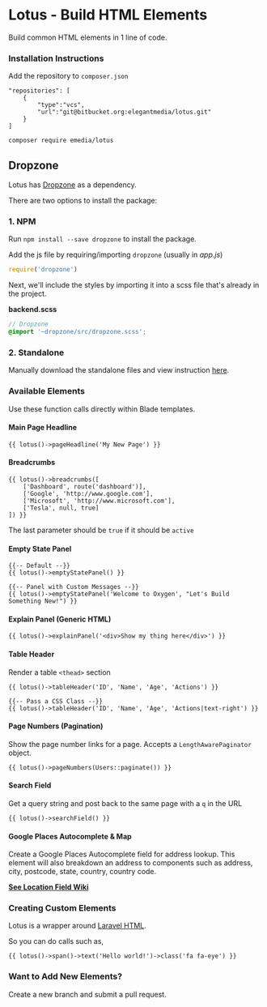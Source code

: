 # Lotus - Build HTML Elements

Build common HTML elements in 1 line of code.

### Installation Instructions

Add the repository to `composer.json`
```
"repositories": [
	{
	    "type":"vcs",
	    "url":"git@bitbucket.org:elegantmedia/lotus.git"
	}
]
```

```
composer require emedia/lotus
```

## Dropzone

Lotus has [Dropzone](https://www.dropzonejs.com/) as a dependency.

There are two options to install the package:

### 1. NPM

Run `npm install --save dropzone` to install the package.

Add the js file by requiring/importing  `dropzone` (usually in *app.js*)

```js
require('dropzone')
```

Next, we'll include the styles by importing it into a scss file that's already in the project.

**backend.scss**

```scss
// Dropzone
@import '~dropzone/src/dropzone.scss';
``` 

### 2. Standalone

Manually download the standalone files and view instruction [here](https://www.dropzonejs.com/#installation).


### Available Elements

Use these function calls directly within Blade templates.

#### Main Page Headline
```
{{ lotus()->pageHeadline('My New Page') }}
```

#### Breadcrumbs
```
{{ lotus()->breadcrumbs([
    ['Dashboard', route('dashboard')],
    ['Google', 'http://www.google.com'],
    ['Microsoft', 'http://www.microsoft.com'],
    ['Tesla', null, true]
]) }}
```
The last parameter should be `true` if it should be `active`

#### Empty State Panel
```
{{-- Default --}}
{{ lotus()->emptyStatePanel() }}

{{-- Panel with Custom Messages --}}
{{ lotus()->emptyStatePanel('Welcome to Oxygen', "Let's Build Something New!") }}
```

#### Explain Panel (Generic HTML)
```
{{ lotus()->explainPanel('<div>Show my thing here</div>') }}
```

#### Table Header

Render a table `<thead>` section

```
{{ lotus()->tableHeader('ID', 'Name', 'Age', 'Actions') }}

{{-- Pass a CSS Class --}}
{{ lotus()->tableHeader('ID', 'Name', 'Age', 'Actions|text-right') }}
```

#### Page Numbers (Pagination)

Show the page number links for a page. Accepts a `LengthAwarePaginator` object.

```
{{ lotus()->pageNumbers(Users::paginate()) }}
```

#### Search Field

Get a query string and post back to the same page with a `q` in the URL
```
{{ lotus()->searchField() }}
```

#### Google Places Autocomplete & Map

Create a Google Places Autocomplete field for address lookup. This element will also breakdown an address to components such as address, city, postcode, state, country, country code.

**[See Location Field Wiki](https://bitbucket.org/elegantmedia/lotus/wiki/Location%20Field)**

### Creating Custom Elements

Lotus is a wrapper around [Laravel HTML](https://github.com/spatie/laravel-html).

So you can do calls such as,
```
{{ lotus()->span()->text('Hello world!')->class('fa fa-eye') }}
```

### Want to Add New Elements?

Create a new branch and submit a pull request.
